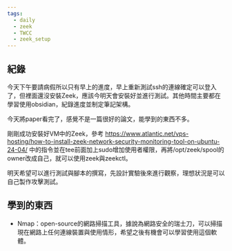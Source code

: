 ```yaml
---
tags:
  - daily
  - zeek
  - TWCC
  - zeek_setup
---
```

## 紀錄
今天下午要請病假所以只有早上的進度，早上重新測試ssh的連線確定可以登入了，但裡面還沒安裝Zeek，應該今明天會安裝好並進行測試。其他時間主要都在學習使用obsidian，紀錄進度並制定筆記架構。

今天將paper看完了，感覺不是一篇很好的論文，能學到的東西不多。

剛剛成功安裝好VM中的Zeek，參考 https://www.atlantic.net/vps-hosting/how-to-install-zeek-network-security-monitoring-tool-on-ubuntu-24-04/ 中的指令並在tee前面加上sudo增加使用者權限，再將/opt/zeek/spool的owner改成自己，就可以使用zeek與zeekctl。

明天希望可以進行測試與腳本的撰寫，先設計實驗後來進行觀察，理想狀況是可以自己製作攻擊測試。
## 學到的東西
- Nmap：open-source的網路掃描工具，據說為網路安全的瑞士刀，可以掃描現在網路上任何連線裝置與使用情形，希望之後有機會可以學習使用這個軟體。